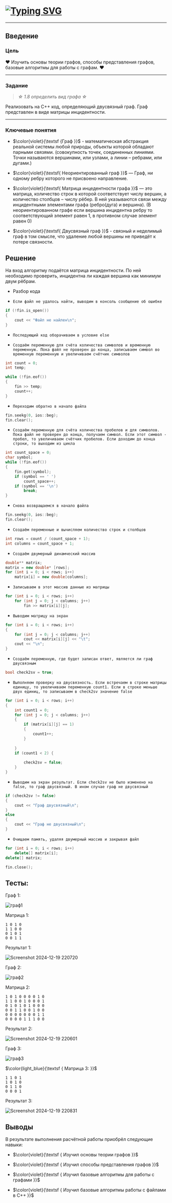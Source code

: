 # <a href="https://git.io/typing-svg"><img src="https://readme-typing-svg.herokuapp.com?font=Italic&weight=500&size=33&pause=1000&color=D740F7&random=false&width=435&lines=%D0%A0%D0%B0%D1%81%D1%87%D0%B5%D1%82%D0%BD%D0%B0%D1%8F+%D1%80%D0%B0%D0%B1%D0%BE%D1%82%D0%B0" alt="Typing SVG" /></a>
---
## Введение

### Цель
♥ Изучить основы теории графов, способы представления графов, базовые алгоритмы для работы с графам. ♥

---
### Задание
>*☆ 1.8 определить вид графа ☆*

Реализовать на С++ код, определяющий двусвязный граф. Граф представлен в виде матрицы инцидентности.

---
### Ключевые понятия 

* $\color{violet}{\textsf {Граф }}$  -  математическая абстракция реальной системы любой природы, объекты которой обладают парными связями.
(совокупность точек, соединенных линиями. Точки называются вершинами, или узлами, а линии – ребрами, или дугами.)

* $\color{violet}{\textsf{ Неориентированный граф }}$ — Граф, ни одному ребру которого не присвоено направление.

* $\color{violet}{\textsf{ Матрица инцедентности графа }}$ — это матрица, количество строк в которой соответствует числу вершин, а количество столбцов – числу рёбер. В ней указываются связи между инцидентными элементами графа (ребро(дуга) и вершина). (В неориентированном графе если вершина инцидентна ребру то соответствующий элемент равен 1, в противном случае элемент равен 0)

* $\color{violet}{\textsf{ Двусвязный граф }}$ - связный и неделимый граф в том смысле, что удаление любой вершины не приведёт к потере связности.

## Решение

На вход алгоритму подаётся матрица инцидентности. По ней необходимо проверить, инцидентна ли каждая вершина как минимум двум рёбрам. 

* Разбор кода
- `Если файл не удалось найти, выводим в консоль сообщение об ошибке`
```C++
if (!fin.is_open())
{
	cout << "Файл не найлен\n";
}
```

- `Последующий код оборачиваем в условие else`

- `Создаём переменную для счёта количества символов и временную переменную. Пока файл не проверен до конца, записываем символ во временную переменную и увеличиваем счётчик символов`
```C++
int count = 0;
int temp;

while (!fin.eof())
{
    fin >> temp;
    count++;
}
```

- `Переходим обратно в начало файла`
```C++
fin.seekg(0, ios::beg);
fin.clear();
```

- `Создаём переменную для счёта количества пробелов и для символов. Пока файл не проверен до конца, получаем символ. Если этот символ - пробел, то увеличиваем счётчик пробелов. Если доходим до конца строки, то выходим из цикла`
```C++
int count_space = 0;
char symbol;
while (!fin.eof())
{           
    fin.get(symbol);
    if (symbol == ' ') 
        count_space++;
    if (symbol == '\n')
        break;
}
```

- `Снова возвращаемся в начало файла`
```C++
fin.seekg(0, ios::beg);
fin.clear();
```

- `Создаём переменные и вычисляем количество строк и столбцов`
```C++
int rows = count / (count_space + 1);
int columns = count_space + 1;
```

- `Создаём двумерный динамческий массив`
```C++
double** matrix;
matrix = new double* [rows];
for (int i = 0; i < rows; i++)
    matrix[i] = new double[columns];
```

- `Записываем в этот массив данные из матрицы`
```C++
for (int i = 0; i < rows; i++)
    for (int j = 0; j < columns; j++)
        fin >> matrix[i][j];
```

- `Выводим матрицу на экран`
```C++
for (int i = 0; i < rows; i++)
{
    for (int j = 0; j < columns; j++)
        cout << matrix[i][j] << "\t";
    cout << "\n";
}
```

- `Создаём переменную, где будет записан ответ, является ли граф двусвязным`
```C++
bool check2sv = true;
```

- `Выполняем проверку на двусвязность. Если встречаем в строке матрицы единицу, то увеличиваем переменную count1. Если в строке меньше двух единиц, то записываем в check2sv значение false`
```C++
for (int i = 0; i < rows; i++) 
{
    int count1 = 0;
    for (int j = 0; j < columns; j++)
    {
        if (matrix[i][j] == 1)
        {
            count1++;                   
        }
        
    }
    if (count1 < 2) {
        
        check2sv = false;
    }
}
```

- `Выводим на экран результат. Если check2sv не было изменено на false, то граф двусвязный. В ином случае граф не двусвязный`
```C++
if (check2sv != false)
{
    cout << "Граф двусвязный\n";
}
else
{
    cout << "Граф не двусвязный\n";
}
```

- `Очищаем память, удаляя двумерный массив и закрывая файл` 
```C++
for (int i = 0; i < rows; i++)
    delete[] matrix[i];
delete[] matrix;

fin.close();
```

## Тесты:
Граф 1:


![граф1](https://github.com/user-attachments/assets/b15e885b-73a1-44c0-aec5-35fa6f505e56)


Матрица 1:
```
1 0 1 0
1 1 0 0
0 1 0 1
0 0 1 1
```

Результат 1:

![Screenshot 2024-12-19 220720](https://github.com/user-attachments/assets/5325bb83-af2e-4644-910d-22415547e514)


Граф 2:

![граф2](https://github.com/user-attachments/assets/45ea1d76-fa35-4193-a149-0bb8caedeac4)

Матрица 2:
```
1 0 1 0 0 0 0 1 0
1 1 0 0 1 0 0 0 1
0 1 0 1 0 1 0 0 0
0 0 1 1 0 0 1 0 0
0 0 0 0 0 0 0 1 1
0 0 0 0 1 1 1 0 0
```

Результат 2:

![Screenshot 2024-12-19 220601](https://github.com/user-attachments/assets/9dad1f3e-5204-4099-85a9-da4b5c35730a)


Граф 3:

![граф3](https://github.com/user-attachments/assets/77f819fe-2f20-4d07-a4d2-c037bfd30553)

$\color{light_blue}{\textsf { Матрица 3: }}$
```
1 1 0 1
1 0 1 0
0 1 1 0
0 0 0 1
```

Результат 3:

![Screenshot 2024-12-19 220831](https://github.com/user-attachments/assets/88db7138-180d-4596-8056-1f1182b4d343)


## Выводы
В результате выполнения расчётной работы приобрёл следующие навыки:

* $\color{violet}{\textsf { Изучил основы теории графов }}$

* $\color{violet}{\textsf { Изучил способы представления графов }}$

* $\color{violet}{\textsf { Изучил базовые алгоритмы для работы с графами }}$

* $\color{violet}{\textsf { Изучил базовые алгоритмы работы с файлами в C++ }}$
